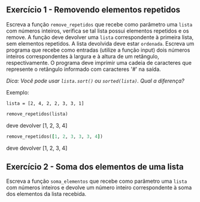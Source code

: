 ## Exercício 1 - Removendo elementos repetidos

Escreva a função ```remove_repetidos``` que recebe como parâmetro uma ```lista``` com números inteiros, verifica se tal lista possui elementos repetidos e os remove. A função deve devolver uma ```lista``` correspondente à primeira lista, sem elementos repetidos. A lista devolvida deve estar ```ordenada```.
Escreva um programa que recebe como entradas (utilize a função input) dois números inteiros correspondentes à largura e à altura de um retângulo, respectivamente. O programa deve imprimir uma cadeia de caracteres que represente o retângulo informado com caracteres '#' na saída.

*Dica: Você pode usar ```lista.sort()``` ou ```sorted(lista)```. Qual a diferença?*

Exemplo:

```
lista = [2, 4, 2, 2, 3, 3, 1]
```
```ruby
remove_repetidos(lista)
```
deve devolver [1, 2, 3, 4]

```ruby
remove_repetidos([1, 2, 3, 3, 3, 4])
```
deve devolver [1, 2, 3, 4]

## Exercício 2 - Soma dos elementos de uma lista

Escreva a função ```soma_elementos``` que recebe como parâmetro uma ```lista``` com números inteiros e devolve um número inteiro correspondente à soma dos elementos da lista recebida.
